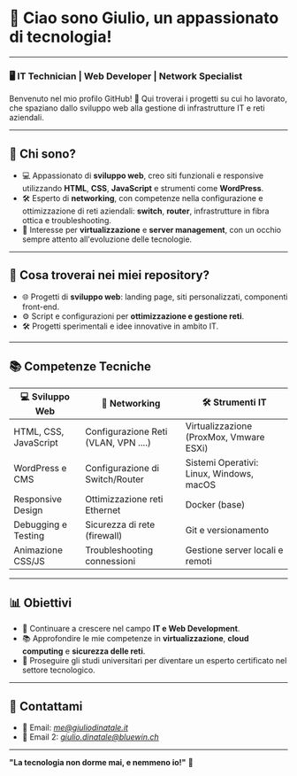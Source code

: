 # 👋 Ciao sono Giulio, un appassionato di tecnologia!

---

### 🖥️ **IT Technician | Web Developer | Network Specialist**

Benvenuto nel mio profilo GitHub! 🚀 Qui troverai i progetti su cui ho lavorato, che spaziano dallo sviluppo web alla gestione di infrastrutture IT e reti aziendali. 

---

## 🌟 **Chi sono?**
- 💻 Appassionato di **sviluppo web**, creo siti funzionali e responsive utilizzando **HTML**, **CSS**, **JavaScript** e strumenti come **WordPress**.
- 🛠️ Esperto di **networking**, con competenze nella configurazione e ottimizzazione di reti aziendali: **switch**, **router**, infrastrutture in fibra ottica e troubleshooting.
- 🔧 Interesse per **virtualizzazione** e **server management**, con un occhio sempre attento all'evoluzione delle tecnologie.

---

## 🚀 **Cosa troverai nei miei repository?**
- 🌐 Progetti di **sviluppo web**: landing page, siti personalizzati, componenti front-end.
- ⚙️ Script e configurazioni per **ottimizzazione e gestione reti**.
- 🛠️ Progetti sperimentali e idee innovative in ambito IT.

---

## 📚 **Competenze Tecniche**

| 💻 **Sviluppo Web**      | 🔧 **Networking**              | 🛠️ **Strumenti IT**     |
|-------------------------|--------------------------------|-------------------------|
| HTML, CSS, JavaScript   | Configurazione Reti (VLAN, VPN ....) | Virtualizzazione (ProxMox, Vmware ESXi) |
| WordPress e CMS         | Configurazione di Switch/Router| Sistemi Operativi: Linux, Windows, macOS |
| Responsive Design       | Ottimizzazione reti Ethernet   | Docker (base)           |
| Debugging e Testing     | Sicurezza di rete (firewall)   | Git e versionamento     |
| Animazione CSS/JS       | Troubleshooting connessioni    | Gestione server locali e remoti |

---

## 📊 **Obiettivi**
- 🎯 Continuare a crescere nel campo **IT e Web Development**.
- 📚 Approfondire le mie competenze in **virtualizzazione**, **cloud computing** e **sicurezza delle reti**.
- 🚀 Proseguire gli studi universitari per diventare un esperto certificato nel settore tecnologico.

---

## 🤝 **Contattami**
- 📧 Email: *[me@giuliodinatale.it](mailto:me@giuliodinatale.it)*
- 📧 Email 2: *[giulio.dinatale@bluewin.ch](mailto:giulio.dinatale@bluewin.ch)*
  

---

**"La tecnologia non dorme mai, e nemmeno io!"** 🚀
